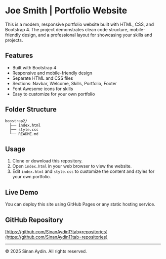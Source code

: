 # Joe Smith | Portfolio Website

This is a modern, responsive portfolio website built with HTML, CSS, and Bootstrap 4. The project demonstrates clean code structure, mobile-friendly design, and a professional layout for showcasing your skills and projects.

## Features
- Built with Bootstrap 4
- Responsive and mobile-friendly design
- Separate HTML and CSS files
- Sections: Navbar, Welcome, Skills, Portfolio, Footer
- Font Awesome icons for skills
- Easy to customize for your own portfolio

## Folder Structure
```
boostrap2/
  ├── index.html
  ├── style.css
  └── README.md
```

## Usage
1. Clone or download this repository.
2. Open `index.html` in your web browser to view the website.
3. Edit `index.html` and `style.css` to customize the content and styles for your own portfolio.

## Live Demo
You can deploy this site using GitHub Pages or any static hosting service.

## GitHub Repository
[https://github.com/SinanAydin1?tab=repositories](https://github.com/SinanAydin1?tab=repositories)

---

© 2025 Sinan Aydin. All rights reserved. 
